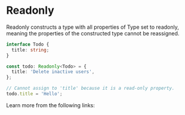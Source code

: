 # Readonly

Readonly constructs a type with all properties of Type set to readonly, meaning the properties of the constructed type cannot be reassigned.

```typescript
interface Todo {
  title: string;
}

const todo: Readonly<Todo> = {
  title: 'Delete inactive users',
};

// Cannot assign to 'title' because it is a read-only property.
todo.title = 'Hello';
```

Learn more from the following links: